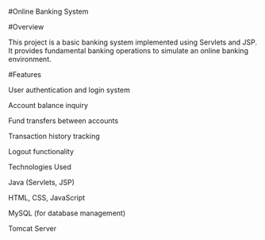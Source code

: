#Online Banking System

#Overview

This project is a basic banking system implemented using Servlets and JSP. It provides fundamental banking operations to simulate an online banking environment.

#Features

User authentication and login system

Account balance inquiry

Fund transfers between accounts

Transaction history tracking

Logout functionality

Technologies Used

Java (Servlets, JSP)

HTML, CSS, JavaScript

MySQL (for database management)

Tomcat Server
